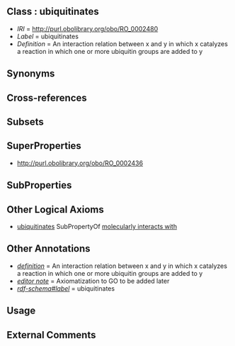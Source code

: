 
## Class : ubiquitinates

 * *IRI* = http://purl.obolibrary.org/obo/RO_0002480
 * *Label* = ubiquitinates
 * *Definition* = An interaction relation between x and y in which x catalyzes a reaction in which one or more ubiquitin groups are added to y

## Synonyms


## Cross-references


## Subsets


## SuperProperties

 * <http://purl.obolibrary.org/obo/RO_0002436>

## SubProperties


## Other Logical Axioms

 * [ubiquitinates](../../RO/80/RO_0002480.md) SubPropertyOf [molecularly interacts with](../../RO/36/RO_0002436.md)

## Other Annotations

 * *[definition](../../IAO/15/IAO_0000115.md)* = An interaction relation between x and y in which x catalyzes a reaction in which one or more ubiquitin groups are added to y
 * *[editor note](../../IAO/16/IAO_0000116.md)* = Axiomatization to GO to be added later
 * *[rdf-schema#label](../../el/rdf-schema#label.md)* = ubiquitinates

## Usage


## External Comments

